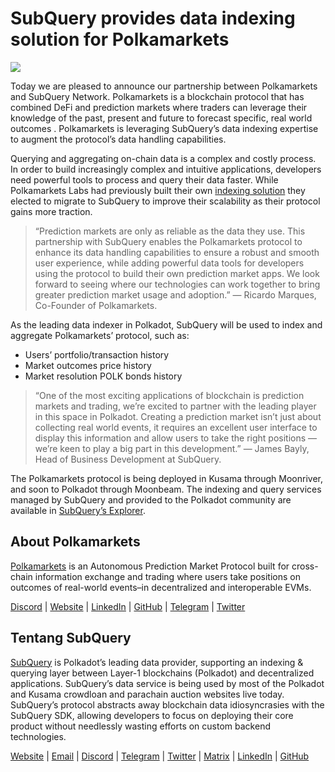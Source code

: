 # SubQuery provides data indexing solution for Polkamarkets

![](https://miro.medium.com/max/1400/0*KRx5x-Oaz7mfHPuJ)

Today we are pleased to announce our partnership between Polkamarkets and SubQuery Network. Polkamarkets is a blockchain protocol that has combined DeFi and prediction markets where traders can leverage their knowledge of the past, present and future to forecast specific, real world outcomes . Polkamarkets is leveraging SubQuery’s data indexing expertise to augment the protocol’s data handling capabilities.

Querying and aggregating on-chain data is a complex and costly process. In order to build increasingly complex and intuitive applications, developers need powerful tools to process and query their data faster. While Polkamarkets Labs had previously built their own [indexing solution](https://github.com/Polkamarkets/polkamarkets-api) they elected to migrate to SubQuery to improve their scalability as their protocol gains more traction.

> “Prediction markets are only as reliable as the data they use. This partnership with SubQuery enables the Polkamarkets protocol to enhance its data handling capabilities to ensure a robust and smooth user experience, while adding powerful data tools for developers using the protocol to build their own prediction market apps. We look forward to seeing where our technologies can work together to bring greater prediction market usage and adoption.” — Ricardo Marques, Co-Founder of Polkamarkets.

As the leading data indexer in Polkadot, SubQuery will be used to index and aggregate Polkamarkets’ protocol, such as:

- Users’ portfolio/transaction history
- Market outcomes price history
- Market resolution POLK bonds history

> “One of the most exciting applications of blockchain is prediction markets and trading, we’re excited to partner with the leading player in this space in Polkadot. Creating a prediction market isn’t just about collecting real world events, it requires an excellent user interface to display this information and allow users to take the right positions — we’re keen to play a big part in this development.” — James Bayly, Head of Business Development at SubQuery.

The Polkamarkets protocol is being deployed in Kusama through Moonriver, and soon to Polkadot through Moonbeam. The indexing and query services managed by SubQuery and provided to the Polkadot community are available in [SubQuery’s Explorer](https://explorer.subquery.network/).

## About Polkamarkets

[Polkamarkets](https://www.polkamarkets.com/) is an Autonomous Prediction Market Protocol built for cross-chain information exchange and trading where users take positions on outcomes of real-world events–in decentralized and interoperable EVMs.

[Discord](https://discord.gg/polkamarkets) | [Website](https://polkamarkets.com/) | [LinkedIn](https://www.linkedin.com/company/polkamarkets/) | [GitHub](https://github.com/Polkamarkets) | [Telegram](http://t.me/polkamarkets) | [Twitter](https://twitter.com/polkamarkets)

## Tentang SubQuery

[SubQuery](https://subquery.network/) is Polkadot’s leading data provider, supporting an indexing & querying layer between Layer-1 blockchains (Polkadot) and decentralized applications. SubQuery’s data service is being used by most of the Polkadot and Kusama crowdloan and parachain auction websites live today. SubQuery’s protocol abstracts away blockchain data idiosyncrasies with the SubQuery SDK, allowing developers to focus on deploying their core product without needlessly wasting efforts on custom backend technologies.

[Website](https://subquery.network/) | [Email](hello@subquery.network) | [Discord](https://discord.com/invite/78zg8aBSMG) | [Telegram](https://t.me/subquerynetwork) | [Twitter](https://twitter.com/subquerynetwork) | [Matrix](https://matrix.to/#/#subquery:matrix.org) | [LinkedIn](https://www.linkedin.com/company/subquery) | [GitHub](https://github.com/subquery)
